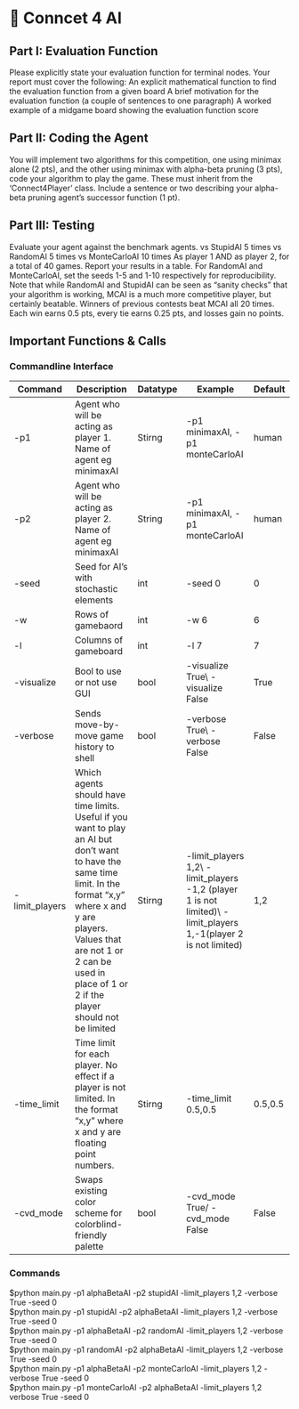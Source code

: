 # :robot: Conncet 4 AI

## Part I: Evaluation Function
Please explicitly state your evaluation function for terminal nodes. Your report must cover the following:
An explicit mathematical function to find the evaluation function from a given board
A brief motivation for the evaluation function (a couple of sentences to one paragraph)
A worked example of a midgame board showing the evaluation function score

## Part II: Coding the Agent
You will implement two algorithms for this competition, one using minimax alone (2 pts), and the other using minimax with alpha-beta pruning (3 pts), code your algorithm to play the game. These must inherit from the ‘Connect4Player’ class. Include a sentence or two describing your alpha-beta pruning agent’s successor function (1 pt).

## Part III: Testing 
Evaluate your agent against the benchmark agents.
<YourAgent> vs StupidAI 5 times
<YourAgent> vs RandomAI 5 times
<YourAgent> vs MonteCarloAI 10 times
As player 1 AND as player 2, for a total of 40 games. Report your results in a table. For RandomAI and MonteCarloAI, set the seeds 1-5 and 1-10 respectively for reproducibility. Note that while RandomAI and StupidAI can be seen as “sanity checks” that your algorithm is working, MCAI is a much more competitive player, but certainly beatable. Winners of previous contests beat MCAI all 20 times. Each win earns 0.5 pts, every tie earns 0.25 pts, and losses gain no points.

## Important Functions & Calls
### Commandline Interface
Command | Description | Datatype | Example | Default|
--------|-------------|----------|---------|----------|
-p1 | Agent who will be acting as player 1. Name of agent eg minimaxAI | Stirng| -p1 minimaxAI, -p1 monteCarloAI | human |
-p2 | Agent who will be acting as player 2. Name of agent eg minimaxAI | String | -p1 minimaxAI, -p1 monteCarloAI | human |
-seed | Seed for AI’s with stochastic elements | int | -seed 0 | 0
-w | Rows of gamebaord | int | -w 6 | 6
-l | Columns of gameboard | int | -l 7 | 7
-visualize | Bool to use or not use GUI | bool | -visualize True\ -visualize False | True
-verbose | Sends move-by-move game history to shell | bool | -verbose True\ -verbose False | False
-limit_players | Which agents should have time limits. Useful if you want to play an AI but don’t want to have the same time limit. In the format “x,y” where x and y are players. Values that are not 1 or 2 can be used in place of 1 or 2 if the player should not be limited | Stirng | -limit_players 1,2\ -limit_players -1,2 (player 1 is not limited)\ -limit_players 1,-1(player 2 is not limited) | 1,2
-time_limit | Time limit for each player. No effect if a player is not limited. In the format “x,y” where x and y are floating point numbers. | Stirng | -time_limit 0.5,0.5 | 0.5,0.5
-cvd_mode | Swaps existing color scheme for colorblind- friendly palette | bool | -cvd_mode True/ -cvd_mode False | False

### Commands
$python main.py -p1 alphaBetaAI -p2 stupidAI -limit_players 1,2 -verbose True -seed 0\
$python main.py -p1 stupidAI -p2 alphaBetaAI -limit_players 1,2 -verbose True -seed 0\
$python main.py -p1 alphaBetaAI -p2 randomAI -limit_players 1,2 -verbose True -seed 0\
$python main.py -p1 randomAI -p2 alphaBetaAI -limit_players 1,2 -verbose True -seed 0\
$python main.py -p1 alphaBetaAI -p2 monteCarloAI -limit_players 1,2 -verbose True -seed 0\
$python main.py -p1 monteCarloAI -p2 alphaBetaAI -limit_players 1,2 verbose True -seed 0

